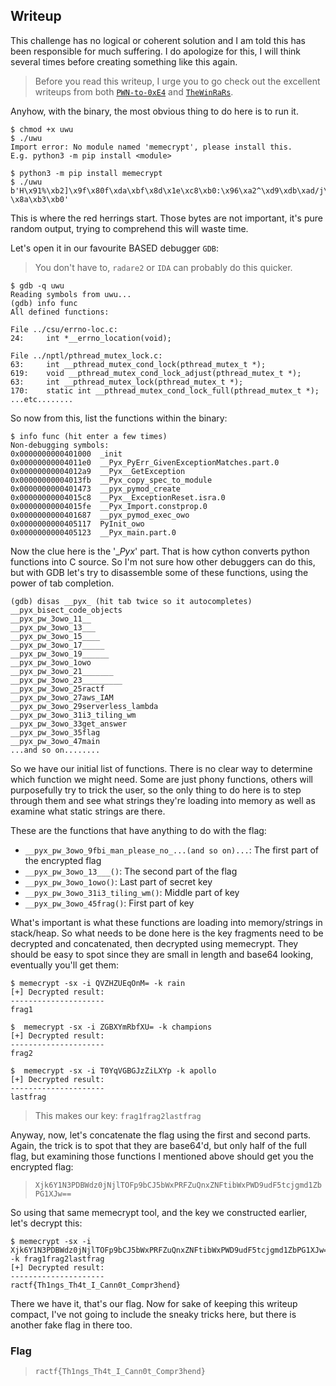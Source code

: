 ## Writeup

This challenge has no logical or coherent solution and I am told this has been responsible for much suffering.
I do apologize for this, I will think several times before creating something like this again.

> Before you read this writeup, I urge you to go check out the excellent writeups from both [`PWN-to-0xE4`](https://github.com/PWN-to-0xE4/Writeups/blob/master/RACTF%202020/Rev%20and%20Pwn/Eccentric%20Encryption%20Enigma.md) and [`TheWinRaRs`](https://github.com/TheWinRaRs/Writeups/blob/master/ractf/pwn/eccentric-encryption-enigma.md).

Anyhow, with the binary, the most obvious thing to do here is to run it.

```shell
$ chmod +x uwu
$ ./uwu
Import error: No module named 'memecrypt', please install this.
E.g. python3 -m pip install <module>

$ python3 -m pip install memecrypt
$ ./uwu
b'H\x91%\xb2]\x9f\x80f\xda\xbf\x8d\x1e\xc8\xb0:\x96\xa2^\xd9\xdb\xad/j\x16p\xce\xb9\xed-\x8a\xb3\xb0'
```

This is where the red herrings start. Those bytes are not important, it's pure random output, trying to comprehend this will waste time.

Let's open it in our favourite BASED debugger `GDB`:

> You don't have to, `radare2` or `IDA` can probably do this quicker.

```shell
$ gdb -q uwu
Reading symbols from uwu...
(gdb) info func
All defined functions:

File ../csu/errno-loc.c:
24:     int *__errno_location(void);

File ../nptl/pthread_mutex_lock.c:
63:     int __pthread_mutex_cond_lock(pthread_mutex_t *);
619:    void __pthread_mutex_cond_lock_adjust(pthread_mutex_t *);
63:     int __pthread_mutex_lock(pthread_mutex_t *);
170:    static int __pthread_mutex_cond_lock_full(pthread_mutex_t *);
...etc........
```

So now from this, list the functions within the binary:

```shell
$ info func (hit enter a few times)
Non-debugging symbols:
0x0000000000401000  _init
0x00000000004011e0  __Pyx_PyErr_GivenExceptionMatches.part.0
0x00000000004012a9  __Pyx__GetException
0x00000000004013fb  __Pyx_copy_spec_to_module
0x0000000000401473  __pyx_pymod_create
0x00000000004015c8  __Pyx__ExceptionReset.isra.0
0x00000000004015fe  __Pyx_Import.constprop.0
0x0000000000401687  __pyx_pymod_exec_owo
0x0000000000405117  PyInit_owo
0x0000000000405123  __Pyx_main.part.0
```

Now the clue here is the '__Pyx_' part. That is how cython converts python functions into C source. So I'm not sure how other debuggers can do this, but with GDB let's try to disassemble some of these functions, using the power of tab completion.

```shell
(gdb) disas __pyx_ (hit tab twice so it autocompletes)
__pyx_bisect_code_objects
__pyx_pw_3owo_11__
__pyx_pw_3owo_13___
__pyx_pw_3owo_15____
__pyx_pw_3owo_17_____
__pyx_pw_3owo_19______
__pyx_pw_3owo_1owo
__pyx_pw_3owo_21_______
__pyx_pw_3owo_23_________
__pyx_pw_3owo_25ractf
__pyx_pw_3owo_27aws_IAM
__pyx_pw_3owo_29serverless_lambda
__pyx_pw_3owo_31i3_tiling_wm
__pyx_pw_3owo_33get_answer
__pyx_pw_3owo_35flag
__pyx_pw_3owo_47main
...and so on........
```

So we have our initial list of functions. There is no clear way to determine which function we might need. Some are just phony functions, others will purposefully try to trick the user, so the only thing to do here is to step through them and see what strings they're loading into memory as well as examine what static strings are there.

These are the functions that have anything to do with the flag:

- `__pyx_pw_3owo_9fbi_man_please_no_...(and so on)...`: The first part of the encrypted flag
- `__pyx_pw_3owo_13___()`: The second part of the flag
- `__pyx_pw_3owo_1owo()`: Last part of secret key
- `__pyx_pw_3owo_31i3_tiling_wm()`: Middle part of key
- `__pyx_pw_3owo_45frag()`: First part of key

What's important is what these functions are loading into memory/strings in stack/heap. So what needs to be done here is the key fragments need to be decrypted and concatenated, then decrypted using memecrypt.
They should be easy to spot since they are small in length and base64 looking, eventually you'll get them:

```shell
$ memecrypt -sx -i QVZHZUEqOnM= -k rain
[+] Decrypted result:
---------------------
frag1

$  memecrypt -sx -i ZGBXYmRbfXU= -k champions
[+] Decrypted result:
---------------------
frag2

$  memecrypt -sx -i T0YqVGBGJzZiLXYp -k apollo
[+] Decrypted result:
---------------------
lastfrag
```

> This makes our key: `frag1frag2lastfrag`

Anyway, now, let's concatenate the flag using the first and second parts. Again, the trick is to spot that
they are base64'd, but only half of the full flag, but examining those functions I mentioned above should get you the encrypted flag:

> `Xjk6Y1N3PDBWdz0jNjlTOFp9bCJ5bWxPRFZuQnxZNFtibWxPWD9udF5tcjgmd1ZbPG1XJw==`

So using that same memecrypt tool, and the key we constructed earlier, let's decrypt this:

```shell
$ memecrypt -sx -i Xjk6Y1N3PDBWdz0jNjlTOFp9bCJ5bWxPRFZuQnxZNFtibWxPWD9udF5tcjgmd1ZbPG1XJw== -k frag1frag2lastfrag
[+] Decrypted result:
---------------------
ractf{Th1ngs_Th4t_I_Cann0t_Compr3hend}
```

There we have it, that's our flag. Now for sake of keeping this writeup compact, I've not going
to include the sneaky tricks here, but there is another fake flag in there too.

### Flag

> `ractf{Th1ngs_Th4t_I_Cann0t_Compr3hend}`
